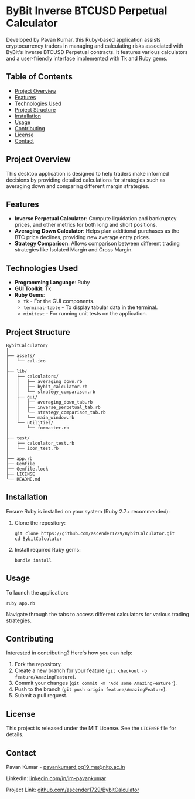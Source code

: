 
# ByBit Inverse BTCUSD Perpetual Calculator

Developed by Pavan Kumar, this Ruby-based application assists cryptocurrency traders in managing and calculating risks associated with ByBit's Inverse BTCUSD Perpetual contracts. It features various calculators and a user-friendly interface implemented with Tk and Ruby gems.

## Table of Contents

- [Project Overview](#project-overview)
- [Features](#features)
- [Technologies Used](#technologies-used)
- [Project Structure](#project-structure)
- [Installation](#installation)
- [Usage](#usage)
- [Contributing](#contributing)
- [License](#license)
- [Contact](#contact)

## Project Overview

This desktop application is designed to help traders make informed decisions by providing detailed calculations for strategies such as averaging down and comparing different margin strategies.

## Features

- **Inverse Perpetual Calculator**: Compute liquidation and bankruptcy prices, and other metrics for both long and short positions.
- **Averaging Down Calculator**: Helps plan additional purchases as the BTC price declines, providing new average entry prices.
- **Strategy Comparison**: Allows comparison between different trading strategies like Isolated Margin and Cross Margin.

## Technologies Used

- **Programming Language**: Ruby
- **GUI Toolkit**: Tk
- **Ruby Gems**:
  - `tk` - For the GUI components.
  - `terminal-table` - To display tabular data in the terminal.
  - `minitest` - For running unit tests on the application.

## Project Structure

```
BybitCalculator/
│
├── assets/
│   └── cal.ico
│
├── lib/
│   ├── calculators/
│   │   ├── averaging_down.rb
│   │   ├── bybit_calculator.rb
│   │   └── strategy_comparison.rb
│   ├── gui/
│   │   ├── averaging_down_tab.rb
│   │   ├── inverse_perpetual_tab.rb
│   │   └── strategy_comparison_tab.rb
│   │   └── main_window.rb
│   └── utilities/
│       └── formatter.rb
│
├── test/
│   ├── calculator_test.rb
│   └── icon_test.rb
│
├── app.rb
├── Gemfile
├── Gemfile.lock
├── LICENSE
└── README.md
```

## Installation

Ensure Ruby is installed on your system (Ruby 2.7+ recommended):
1. Clone the repository:
   ```
   git clone https://github.com/ascender1729/BybitCalculator.git
   cd BybitCalculator
   ```
2. Install required Ruby gems:
   ```
   bundle install
   ```

## Usage

To launch the application:
```
ruby app.rb
```
Navigate through the tabs to access different calculators for various trading strategies.

## Contributing

Interested in contributing? Here's how you can help:
1. Fork the repository.
2. Create a new branch for your feature (`git checkout -b feature/AmazingFeature`).
3. Commit your changes (`git commit -m 'Add some AmazingFeature'`).
4. Push to the branch (`git push origin feature/AmazingFeature`).
5. Submit a pull request.

## License

This project is released under the MIT License. See the `LICENSE` file for details.

## Contact

Pavan Kumar - pavankumard.pg19.ma@nitp.ac.in

LinkedIn: [linkedin.com/in/im-pavankumar](https://www.linkedin.com/in/im-pavankumar/)

Project Link: [github.com/ascender1729/BybitCalculator](https://github.com/ascender1729/BybitCalculator)
